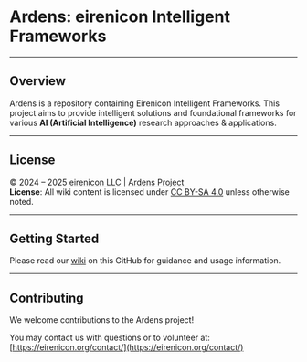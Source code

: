 # Ardens: eirenicon Intelligent Frameworks

---

## Overview

Ardens is a repository containing Eirenicon Intelligent Frameworks. This project aims to provide intelligent solutions and foundational frameworks for various **AI (Artificial Intelligence)** research approaches & applications.

---

## License

© 2024 – 2025 [eirenicon LLC](https://eirenicon.org) | [Ardens Project](https://github.com/eirenicon/Ardens)  
**License**: All wiki content is licensed under [CC BY-SA 4.0](LICENSE.md) unless otherwise noted.  

---

## Getting Started

Please read our [wiki](https://github.com/eirenicon/Ardens/wiki) on this GitHub for guidance and usage information.

---

## Contributing

We welcome contributions to the Ardens project!

You may contact us with questions or to volunteer at: [https://eirenicon.org/contact/](https://eirenicon.org/contact/)
